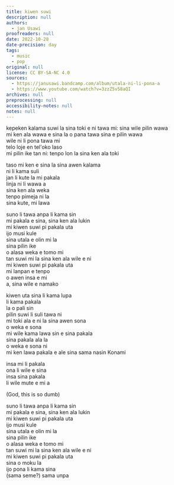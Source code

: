 ```yaml
---
title: kiwen suwi
description: null
authors:
  - jan Usawi
proofreaders: null
date: 2022-10-28
date-precision: day
tags:
  - music
  - pop
original: null
license: CC BY-SA-NC 4.0
sources:
  - https://janusawi.bandcamp.com/album/utala-ni-li-pona-a
  - https://www.youtube.com/watch?v=3zzZ5v58aQI
archives: null
preprocessing: null
accessibility-notes: null
notes: null
---
```


kepeken kalama suwi la sina toki e ni tawa mi: sina wile pilin wawa  \
mi ken ala wawa e sina la o pana tawa sina e pilin wawa  \
wile ni li pona tawa mi  \
telo loje en tel'oko laso  \
mi pilin ike tan ni: tenpo lon la sina ken ala toki

taso mi ken e sina la sina awen kalama  \
ni li kama suli  \
jan li kute la mi pakala  \
linja ni li wawa a  \
sina ken ala weka  \
tenpo pimeja ni la  \
sina kute, mi lawa

suno li tawa anpa li kama sin  \
mi pakala e sina, sina ken ala lukin  \
mi kiwen suwi pi pakala uta  \
ijo musi kule  \
sina utala e olin mi la   \
sina pilin ike  \
o alasa weka e tomo mi  \
tan suwi mi la sina ken ala wile e ni  \
mi kiwen suwi pi pakala uta  \
mi lanpan e tenpo  \
o awen insa e mi  \
a, sina wile e namako

kiwen uta sina li kama lupa  \
li kama pakala  \
la o pali sin  \
pilin suwi li suli tawa ni  \
mi toki ala e ni la sina awen sona  \
o weka e sona  \
mi wile kama lawa sin e sina pakala  \
sina pakala ala la  \
o weka e sona ni  \
mi ken lawa pakala e ale sina sama nasin Konami

insa mi li pakala  \
ona li wile e sina  \
insa sina pakala   \
li wile mute e mi a

(God, this is so dumb)

suno li tawa anpa li kama sin  \
mi pakala e sina, sina ken ala lukin  \
mi kiwen suwi pi pakala uta  \
ijo musi kule  \
sina utala e olin mi la   \
sina pilin ike  \
o alasa weka e tomo mi  \
tan suwi mi la sina ken ala wile e ni  \
mi kiwen suwi pi pakala uta  \
sina o moku la  \
ijo pona li kama sina  \
(sama seme?) sama unpa